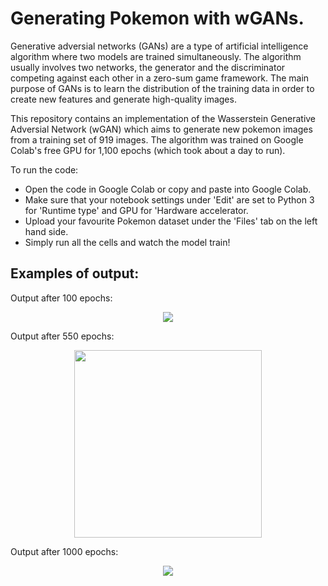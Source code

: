# Generating Pokemon with wGANs. 
Generative adversial networks (GANs) are a type of artificial intelligence algorithm where two models are trained simultaneously. The algorithm usually involves two networks, the generator and the discriminator competing against each other in a zero-sum game framework. The main purpose of GANs is to learn the distribution of the training data in order to create new features and generate high-quality images.

This repository contains an implementation of the Wasserstein Generative Adversial Network (wGAN) which aims to generate new pokemon images from a training set of 919 images. The algorithm was trained on Google Colab's free GPU for 1,100 epochs (which took about a day to run). 

To run the code: 
 - Open the code in Google Colab or copy and paste into Google Colab.
 - Make sure that your notebook settings under 'Edit' are set to Python 3 for 'Runtime type' and GPU for 'Hardware accelerator.
 - Upload your favourite Pokemon dataset under the 'Files' tab on the left hand side. 
 - Simply run all the cells and watch the model train! 
 
## Examples of output: 
Output after 100 epochs: 
<p align="center">
  <img src="https://user-images.githubusercontent.com/35329219/57977660-5be8f480-7a40-11e9-9305-f3195883394a.jpg">
</p>

Output after 550 epochs: 
<p align="center">
  <img width = 300, height = 300 src="https://user-images.githubusercontent.com/35329219/57977668-85098500-7a40-11e9-946b-91d71974907f.jpg">
</p>

Output after 1000 epochs: 
<p align="center">
  <img src="https://user-images.githubusercontent.com/35329219/57977669-9b174580-7a40-11e9-9be4-b91de06c429e.jpg">
</p>
